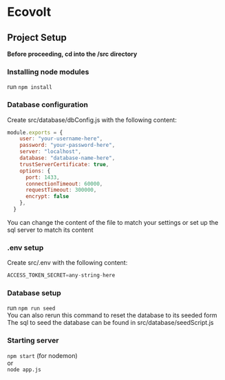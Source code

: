 # Ecovolt
## Project Setup

**Before proceeding, cd into the /src directory**
### Installing node modules
run ``npm install``

### Database configuration

Create src/database/dbConfig.js with the following content: <br />
```js
module.exports = {
    user: "your-username-here", 
    password: "your-password-here", 
    server: "localhost",
    database: "database-name-here",
    trustServerCertificate: true,
    options: {
      port: 1433, 
      connectionTimeout: 60000, 
      requestTimeout: 300000,
      encrypt: false
    },
  }
```
You can change the content of the file to match your settings or set up the sql server to match its content

### .env setup
Create src/.env with the following content: <br>
```js
ACCESS_TOKEN_SECRET=any-string-here
```

### Database setup
run ``npm run seed`` <br />
You can also rerun this command to reset the database to its seeded form <br />
The sql to seed the database can be found in src/database/seedScript.js <br />

### Starting server
``npm start`` (for nodemon) <br />
or <br />
``node app.js``

